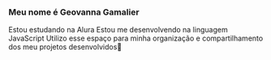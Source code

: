 ### Meu nome é Geovanna Gamalier

Estou estudando na Alura
Estou me desenvolvendo na linguagem JavaScript
Utilizo esse espaço para minha organização e compartilhamento dos meu projetos desenvolvidos👋

<!--
**geeo1/geeo1** is a ✨ _special_ ✨ repository because its `README.md` (this file) appears on your GitHub profile.

Here are some ideas to get you started:

- 🔭 I’m currently working on ...
- 🌱 I’m currently learning ...
- 👯 I’m looking to collaborate on ...
- 🤔 I’m looking for help with ...
- 💬 Ask me about ...
- 📫 How to reach me: ...
- 😄 Pronouns: ...
- ⚡ Fun fact: ...
-->
